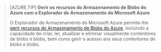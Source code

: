 > [AZURE.TIP] **Gerir os recursos do Armazenamento de Blobs do Azure com o Explorador de Armazenamento do Microsoft Azure**
> 
> O Explorador de Armazenamento do Microsoft Azure permite-lhe [gerir recursos do Armazenamento de Blobs do Azure](../articles/vs-azure-tools-storage-explorer-blobs.md), incluindo a capacidade de criar, ler, atualizar e eliminar visualmente contentores de blobs e blobs, bem como gerir o acesso aos seus contentores de blobs e blobs.


<!--HONumber=sep16_HO2-->


